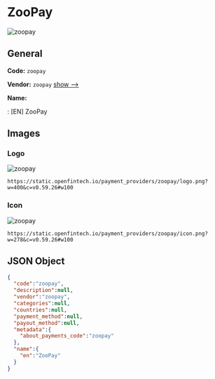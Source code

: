 
# ZooPay 
![zoopay](https://static.openfintech.io/payment_providers/zoopay/logo.png?w=400&c=v0.59.26#w100)  

## General 
 
**Code:** `zoopay` 
 
**Vendor:** `zoopay` [show -->](/vendors/zoopay/) 
 
**Name:** 
 
:	[EN] ZooPay 
 

## Images 

### Logo 
 
![zoopay](https://static.openfintech.io/payment_providers/zoopay/logo.png?w=400&c=v0.59.26#w100)  

```
https://static.openfintech.io/payment_providers/zoopay/logo.png?w=400&c=v0.59.26#w100
```  

### Icon 
 
![zoopay](https://static.openfintech.io/payment_providers/zoopay/icon.png?w=278&c=v0.59.26#w100)  

```
https://static.openfintech.io/payment_providers/zoopay/icon.png?w=278&c=v0.59.26#w100
```  

## JSON Object 

```json
{
  "code":"zoopay",
  "description":null,
  "vendor":"zoopay",
  "categories":null,
  "countries":null,
  "payment_method":null,
  "payout_method":null,
  "metadata":{
    "about_payments_code":"zoopay"
  },
  "name":{
    "en":"ZooPay"
  }
}
```  
